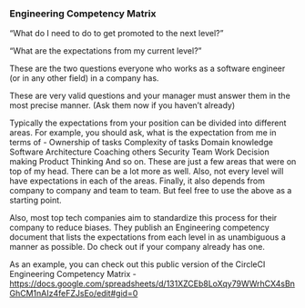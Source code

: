 ### Engineering Competency Matrix

“What do I need to do to get promoted to the next level?”

“What are the expectations from my current level?”

These are the two questions everyone who works as a software engineer (or in any other field) in a company has.

These are very valid questions and your manager must answer them in the most precise manner. (Ask them now if you haven’t already)

Typically the expectations from your position can be divided into different areas. For example, you should ask, what is the expectation from me in terms of - 
Ownership of tasks
Complexity of tasks
Domain knowledge
Software Architecture
Coaching others
Security
Team Work
Decision making
Product Thinking
And so on.
These are just a few areas that were on top of my head. There can be a lot more as well. Also, not every level will have expectations in each of the areas. Finally, it also depends from company to company and team to team. But feel free to use the above as a starting point.

Also, most top tech companies aim to standardize this process for their company to reduce biases. They publish an Engineering competency document that lists the expectations from each level in as unambiguous a manner as possible. Do check out if your company already has one.

As an example, you can check out this public version of the CircleCI Engineering Competency Matrix - https://docs.google.com/spreadsheets/d/131XZCEb8LoXqy79WWrhCX4sBnGhCM1nAIz4feFZJsEo/edit#gid=0

